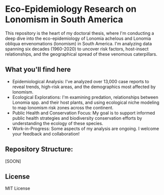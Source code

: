 # Eco-Epidemiology Research on Lonomism in South America

This repository is the heart of my doctoral thesis, where I'm conducting a deep dive into the eco-epidemiology of Lonomia achelous and Lonomia obliqua envenomations (lonomism) in South America.  I'm analyzing data spanning six decades (1960-2020) to uncover risk factors, host-insect relationships, and the geographical spread of these venomous caterpillars.

## What you'll find here

- Epidemiological Analysis: I've analyzed over 13,000 case reports to reveal trends, high-risk areas, and the demographics most affected by lonomism.
- Ecological Explorations: I'm examining predation, relationships between Lonomia spp. and their host plants, and using ecological niche modeling to map lonomism risk zones across the continent.
- Public Health and Conservation Focus: My goal is to support informed public health strategies and biodiversity conservation efforts by understanding the ecology of these species.
- Work-in-Progress: Some aspects of my analysis are ongoing. I welcome your feedback and collaboration!

## Repository Structure:

[SOON]

## License
MIT License
